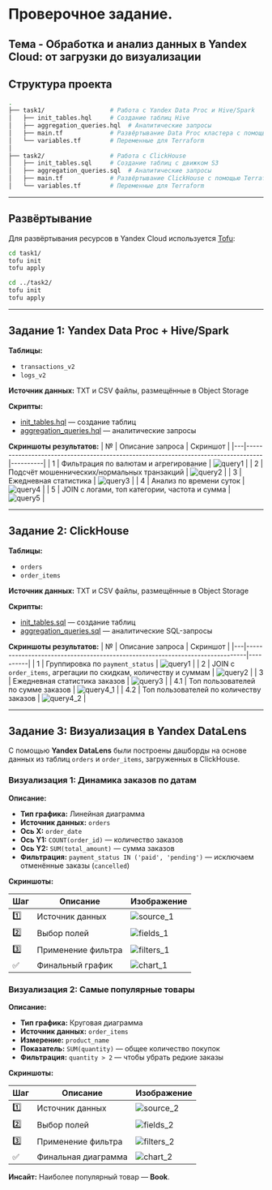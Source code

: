 
# Проверочное задание.
## Тема - Обработка и анализ данных в Yandex Cloud: от загрузки до визуализации

## Структура проекта

```bash
.
├── task1/                  # Работа с Yandex Data Proc и Hive/Spark
│   ├── init_tables.hql     # Создание таблиц Hive
│   ├── aggregation_queries.hql  # Аналитические запросы
│   ├── main.tf             # Развёртывание Data Proc кластера с помощью Terraform
│   └── variables.tf        # Переменные для Terraform
│
├── task2/                  # Работа с ClickHouse
│   ├── init_tables.sql     # Создание таблиц с движком S3
│   ├── aggregation_queries.sql  # Аналитические запросы
│   ├── main.tf             # Развёртывание ClickHouse с помощью Terraform
│   └── variables.tf        # Переменные для Terraform
```

---

## Развёртывание

Для развёртывания ресурсов в Yandex Cloud используется [Tofu](https://opentofu.org/):

```bash
cd task1/
tofu init
tofu apply

cd ../task2/
tofu init
tofu apply
```
---

## Задание 1: Yandex Data Proc + Hive/Spark

**Таблицы:**
- `transactions_v2`
- `logs_v2`

**Источник данных:**
TXT и CSV файлы, размещённые в Object Storage

**Скрипты:**
- [init_tables.hql](task1/init_tables.hql) — создание таблиц
- [aggregation_queries.hql](task1/aggregation_queries.hql) — аналитические запросы

**Скриншоты результатов:**
| № | Описание запроса                                                                 | Скриншот |
|---|-----------------------------------------------------------------------------------|----------|
| 1 | Фильтрация по валютам и агрегирование                                            | ![query1](task1/res_img/query1_res.png) |
| 2 | Подсчёт мошеннических/нормальных транзакций                                      | ![query2](task1/res_img/query2_res.png) |
| 3 | Ежедневная статистика                                                            | ![query3](task1/res_img/query3_res.png) |
| 4 | Анализ по времени суток                                                          | ![query4](task1/res_img/query4_res.png) |
| 5 | JOIN с логами, топ категории, частота и сумма                                   | ![query5](task1/res_img/query5_res.png) |

---

## Задание 2: ClickHouse

**Таблицы:**
- `orders`
- `order_items`

**Источник данных:**
TXT и CSV файлы, размещённые в Object Storage

**Скрипты:**
- [init_tables.sql](task2/init_tables.sql) — создание таблиц
- [aggregation_queries.sql](task2/aggregation_queries.sql) — аналитические SQL-запросы

**Скриншоты результатов:**
| № | Описание запроса                                                             | Скриншот |
|---|------------------------------------------------------------------------------|----------|
| 1 | Группировка по `payment_status`                                              | ![query1](task2/res_img/query1_res.png) |
| 2 | JOIN с `order_items`, агрегации по скидкам, количеству и суммам              | ![query2](task2/res_img/query2_res.png) |
| 3 | Ежедневная статистика заказов                                                | ![query3](task2/res_img/query3_res.png) |
| 4.1 | Топ пользователей по сумме заказов                                         | ![query4_1](task2/res_img/query4_1_res.png) |
| 4.2 | Топ пользователей по количеству заказов                                    | ![query4_2](task2/res_img/query4_2_res.png) |

---
## Задание 3: Визуализация в Yandex DataLens

С помощью **Yandex DataLens** были построены дашборды на основе данных из таблиц `orders` и `order_items`, загруженных в ClickHouse.


### Визуализация 1: Динамика заказов по датам

**Описание:**

- **Тип графика:** Линейная диаграмма
- **Источник данных:** `orders`
- **Ось X:** `order_date`
- **Ось Y1:** `COUNT(order_id)` — количество заказов
- **Ось Y2:** `SUM(total_amount)` — сумма заказов
- **Фильтрация:** `payment_status IN ('paid', 'pending')` — исключаем отменённые заказы (`cancelled`)

**Скриншоты:**

| Шаг | Описание | Изображение                           |
|-----|----------|---------------------------------------|
| 1️⃣ | Источник данных | ![source_1](task3/img/source_1.png)   |
| 2️⃣ | Выбор полей | ![fields_1](task3/img/fields_1.png)   |
| 3️⃣ | Применение фильтра | ![filters_1](task3/img/filters_1.png) |
| ✅ | Финальный график | ![chart_1](task3/img/chart_1.png)     |



### Визуализация 2: Самые популярные товары

**Описание:**

- **Тип графика:** Круговая диаграмма
- **Источник данных:** `order_items`
- **Измерение:** `product_name`
- **Показатель:** `SUM(quantity)` — общее количество покупок
- **Фильтрация:** `quantity > 2` — чтобы убрать редкие заказы

**Скриншоты:**

| Шаг | Описание | Изображение |
|-----|----------|-------------|
| 1️⃣ | Источник данных | ![source_2](task3/img/source_2.png) |
| 2️⃣ | Выбор полей | ![fields_2](task3/img/fields_2.png) |
| 3️⃣ | Применение фильтра | ![filters_2](task3/img/filters_2.png) |
| ✅ | Финальная диаграмма | ![chart_2](task3/img/chart_2.png) |

**Инсайт:** Наиболее популярный товар — **Book**.